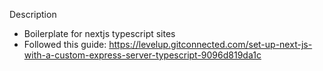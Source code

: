Description
- Boilerplate for nextjs typescript sites
- Followed this guide: https://levelup.gitconnected.com/set-up-next-js-with-a-custom-express-server-typescript-9096d819da1c
